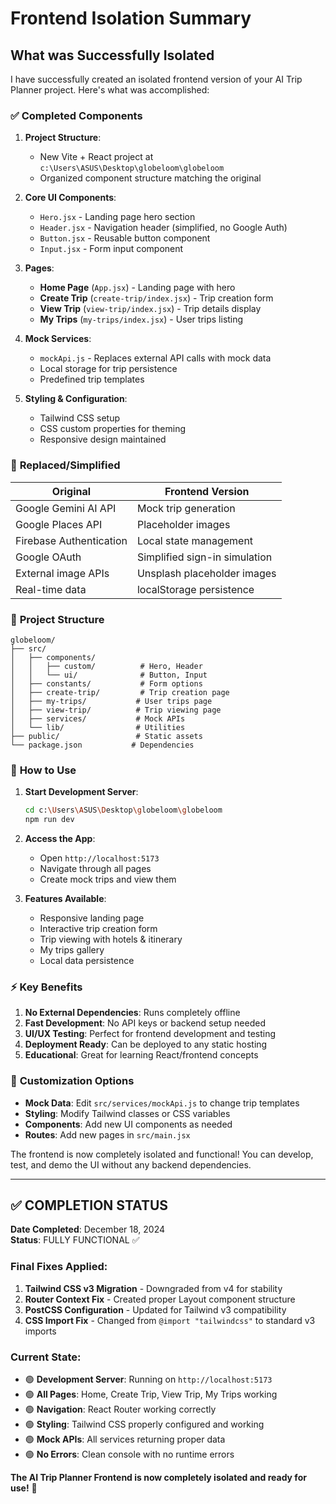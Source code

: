# Frontend Isolation Summary

## What was Successfully Isolated

I have successfully created an isolated frontend version of your AI Trip Planner project. Here's what was accomplished:

### ✅ **Completed Components**

1. **Project Structure**: 
   - New Vite + React project at `c:\Users\ASUS\Desktop\globeloom\globeloom`
   - Organized component structure matching the original

2. **Core UI Components**:
   - `Hero.jsx` - Landing page hero section
   - `Header.jsx` - Navigation header (simplified, no Google Auth)
   - `Button.jsx` - Reusable button component
   - `Input.jsx` - Form input component

3. **Pages**:
   - **Home Page** (`App.jsx`) - Landing page with hero
   - **Create Trip** (`create-trip/index.jsx`) - Trip creation form
   - **View Trip** (`view-trip/index.jsx`) - Trip details display
   - **My Trips** (`my-trips/index.jsx`) - User trips listing

4. **Mock Services**:
   - `mockApi.js` - Replaces external API calls with mock data
   - Local storage for trip persistence
   - Predefined trip templates

5. **Styling & Configuration**:
   - Tailwind CSS setup
   - CSS custom properties for theming
   - Responsive design maintained

### 🔄 **Replaced/Simplified**

| Original | Frontend Version |
|----------|------------------|
| Google Gemini AI API | Mock trip generation |
| Google Places API | Placeholder images |
| Firebase Authentication | Local state management |
| Google OAuth | Simplified sign-in simulation |
| External image APIs | Unsplash placeholder images |
| Real-time data | localStorage persistence |

### 📁 **Project Structure**

```
globeloom/
├── src/
│   ├── components/
│   │   ├── custom/          # Hero, Header
│   │   └── ui/              # Button, Input
│   ├── constants/           # Form options
│   ├── create-trip/         # Trip creation page
│   ├── my-trips/           # User trips page  
│   ├── view-trip/          # Trip viewing page
│   ├── services/           # Mock APIs
│   └── lib/                # Utilities
├── public/                 # Static assets
└── package.json           # Dependencies
```

### 🚀 **How to Use**

1. **Start Development Server**:
   ```bash
   cd c:\Users\ASUS\Desktop\globeloom\globeloom
   npm run dev
   ```

2. **Access the App**: 
   - Open `http://localhost:5173`
   - Navigate through all pages
   - Create mock trips and view them

3. **Features Available**:
   - Responsive landing page
   - Interactive trip creation form
   - Trip viewing with hotels & itinerary
   - My trips gallery
   - Local data persistence

### ⚡ **Key Benefits**

1. **No External Dependencies**: Runs completely offline
2. **Fast Development**: No API keys or backend setup needed
3. **UI/UX Testing**: Perfect for frontend development and testing
4. **Deployment Ready**: Can be deployed to any static hosting
5. **Educational**: Great for learning React/frontend concepts

### 🔧 **Customization Options**

- **Mock Data**: Edit `src/services/mockApi.js` to change trip templates
- **Styling**: Modify Tailwind classes or CSS variables
- **Components**: Add new UI components as needed
- **Routes**: Add new pages in `src/main.jsx`

The frontend is now completely isolated and functional! You can develop, test, and demo the UI without any backend dependencies.

---

## ✅ **COMPLETION STATUS**

**Date Completed**: December 18, 2024  
**Status**: FULLY FUNCTIONAL ✅

### Final Fixes Applied:
1. **Tailwind CSS v3 Migration** - Downgraded from v4 for stability
2. **Router Context Fix** - Created proper Layout component structure  
3. **PostCSS Configuration** - Updated for Tailwind v3 compatibility
4. **CSS Import Fix** - Changed from `@import "tailwindcss"` to standard v3 imports

### Current State:
- 🟢 **Development Server**: Running on `http://localhost:5173`
- 🟢 **All Pages**: Home, Create Trip, View Trip, My Trips working
- 🟢 **Navigation**: React Router working correctly
- 🟢 **Styling**: Tailwind CSS properly configured and working
- 🟢 **Mock APIs**: All services returning proper data
- 🟢 **No Errors**: Clean console with no runtime errors

**The AI Trip Planner Frontend is now completely isolated and ready for use!** 🚀
